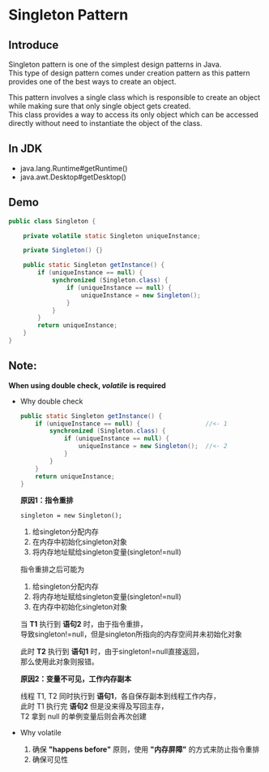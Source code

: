 # Singleton Pattern

## Introduce

Singleton pattern is one of the simplest design patterns in Java.<br>
This type of design pattern comes under creation pattern as this pattern provides one of the best ways to create an object.

This pattern involves a single class which is responsible to create an object while making sure that only single object gets created.<br>
This class provides a way to access its only object which can be accessed directly without need to instantiate the object of the class.

## In JDK

* java.lang.Runtime#getRuntime()
* java.awt.Desktop#getDesktop()

## Demo

```java
public class Singleton {

    private volatile static Singleton uniqueInstance;

    private Singleton() {}

    public static Singleton getInstance() {
        if (uniqueInstance == null) {
            synchronized (Singleton.class) {
                if (uniqueInstance == null) {
                    uniqueInstance = new Singleton();
                }
            }
        }
        return uniqueInstance;
    }
}
```

## Note:

**When using double check, *volatile* is required**

* Why double check

    ```java
    public static Singleton getInstance() {
        if (uniqueInstance == null) {                  //<- 1
            synchronized (Singleton.class) {
                if (uniqueInstance == null) {
                    uniqueInstance = new Singleton();  //<- 2
                }
            }
        }
        return uniqueInstance;
    }
    ```

    **原因1：指令重排**

    `singleton = new Singleton();`
    
    1. 给singleton分配内存 
    1. 在内存中初始化singleton对象 
    1. 将内存地址赋给singleton变量(singleton!=null)
    
    指令重排之后可能为
    
    1. 给singleton分配内存 
    1. 将内存地址赋给singleton变量(singleton!=null)
    1. 在内存中初始化singleton对象
    
    当 **T1** 执行到 **语句2** 时，由于指令重排，<br>
    导致singleton!=null，但是singleton所指向的内存空间并未初始化对象
    
    此时 **T2** 执行到 **语句1** 时，由于singleton!=null直接返回，<br>
    那么使用此对象则报错。
    
    **原因2：变量不可见，工作内存副本**
    
    线程 T1, T2 同时执行到 **语句1**，各自保存副本到线程工作内存，<br>
    此时 T1 执行完 **语句2** 但是没来得及写回主存，<br>
    T2 拿到 null 的单例变量后则会再次创建
    
* Why volatile

    1. 确保 **"happens before"** 原则，使用 **"内存屏障"** 的方式来防止指令重排
    1. 确保可见性

    
    
